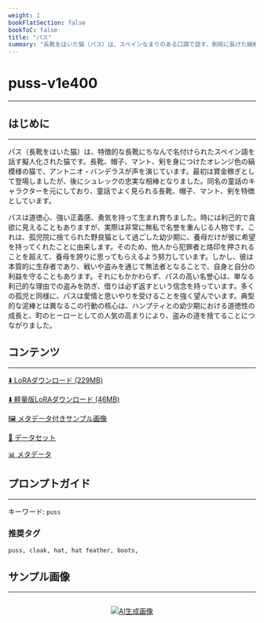 ```yaml
---
weight: 1
bookFlatSection: false
bookToC: false
title: "パス"
summary: "長靴をはいた猫（パス）は、スペインなまりのある口調で話す、剣術に長けた縞模様の茶トラ猫で、魅力的な性格と「かわいい目」で敵を惑わすことで知られています。"
---
```


<!--markdownlint-disable MD025 MD033 -->

# puss-v1e400

---

## はじめに

---

パス（長靴をはいた猫）は、特徴的な長靴にちなんで名付けられたスペイン語を話す擬人化された猫です。長靴、帽子、マント、剣を身につけたオレンジ色の縞模様の猫で、アントニオ・バンデラスが声を演じています。最初は賞金稼ぎとして登場しましたが、後にシュレックの忠実な相棒となりました。同名の童話のキャラクターを元にしており、童話でよく見られる長靴、帽子、マント、剣を特徴としています。

パスは道徳心、強い正義感、勇気を持って生まれ育ちました。時には利己的で貪欲に見えることもありますが、実際は非常に無私で名誉を重んじる人物です。これは、孤児院に捨てられた野良猫として過ごした幼少期に、養母だけが彼に希望を持ってくれたことに由来します。そのため、他人から犯罪者と烙印を押されることを超えて、養母を誇りに思ってもらえるよう努力しています。しかし、彼は本質的に生存者であり、戦いや盗みを通じて無法者となることで、自身と自分の利益を守ることもあります。それにもかかわらず、パスの高い名誉心は、単なる利己的な理由での盗みを防ぎ、借りは必ず返すという信念を持っています。多くの孤児と同様に、パスは愛情と思いやりを受けることを強く望んでいます。典型的な泥棒とは異なるこの行動の核心は、ハンプティとの幼少期における道徳性の成長と、町のヒーローとしての人気の高まりにより、盗みの道を捨てることにつながりました。

## コンテンツ

---

[⬇️ LoRAダウンロード (229MB)](https://huggingface.co/k4d3/yiff_toolkit/resolve/main/compass_loras/puss-v1e400/puss-v1e400.safetensors?download=true)

[⬇️ 軽量版LoRAダウンロード (46MB)](https://huggingface.co/k4d3/yiff_toolkit/resolve/main/compass_loras/puss-v1e400/puss-v1e400_frockpt1_th-3.55.safetensors?download=true)

[🖼️ メタデータ付きサンプル画像](https://huggingface.co/k4d3/yiff_toolkit/tree/main/static/puss-compass)

[📐 データセット](https://huggingface.co/datasets/k4d3/furry/tree/main/puss)

[📊 メタデータ](https://huggingface.co/k4d3/yiff_toolkit/raw/main/compass_loras/puss-v1e400/puss-v1e400.json)

## プロンプトガイド

---

キーワード: `puss`

### 推奨タグ

```md
puss, cloak, hat, hat feather, boots,
```

## サンプル画像

---

<div style="display: flex; justify-content: center;">

[![AI生成画像](https://huggingface.co/k4d3/yiff_toolkit/resolve/main/compass_loras/puss-v1e400/puss_000400_01_20240709175442_1.png?download=true)](https://huggingface.co/k4d3/yiff_toolkit/resolve/main/compass_loras/puss-v1e400/puss_000400_01_20240709175442_1.png?download=true)

</div>
